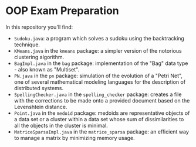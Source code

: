 # OOP Exam Preparation
In this repository you'll find:
- `Sudoku.java`:
    a program which solves a sudoku using the backtracking technique.
- `KMeans.java` in the `kmeans` package:
    a simpler version of the notorious clustering algorithm.
- `BagImpl.java` in the `bag` package:
    implementation of the "Bag" data type - also known as "Multiset".
- `PN.java` in the `pn` package:
    simulation of the evolution of a "Petri Net", one of several mathematical modeling languages for the description of distributed systems.
- `SpellingChecker.java` in the `spelling_checker` package:
    creates a file with the corrections to be made onto a provided document based on the Levenshtein distance.
- `Point.java` in the `medoid` package:
    medoids are representative objects of a data set or a cluster within a data set whose sum of dissimilarities to all the objects in the cluster is minimal.
- `MatriceSparsaImpl.java` in the `matrice_sparsa` package:
    an efficient way to manage a matrix by minimizing memory usage.